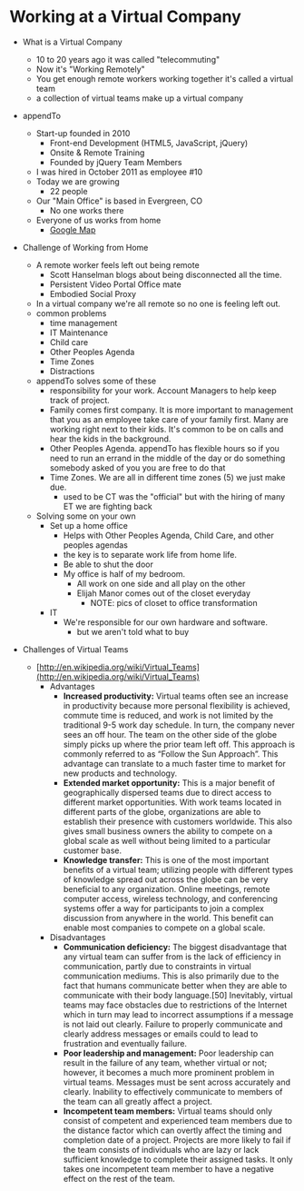 # Working at a Virtual Company

* What is a Virtual Company
	* 10 to 20 years ago it was called "telecommuting"
	* Now it's "Working Remotely"
	* You get enough remote workers working together it's called a virtual team 
	* a collection of virtual teams make up a virtual company
* appendTo
	* Start-up founded in 2010 
		* Front-end Development (HTML5, JavaScript, jQuery)
		* Onsite & Remote Training
		* Founded by jQuery Team Members
	* I was hired in October 2011 as employee #10
	* Today we are growing
		* 22 people
	* Our "Main Office" is based in Evergreen, CO
		* No one works there
	* Everyone of us works from home
		* [Google Map](http://g.co/maps/2nshc)
* Challenge of Working from Home
	* A remote worker feels left out being remote
		* Scott Hanselman blogs about being disconnected all the time.
		* Persistent Video Portal Office mate 
		* Embodied Social Proxy
	* In a virtual company we're all remote so no one is feeling left out.
	* common problems
		* time management
		* IT Maintenance 
		* Child care
		* Other Peoples Agenda
		* Time Zones
		* Distractions
	* appendTo solves some of these
		* responsibility for your work.  Account Managers to help keep track of project. 
		* Family comes first company.  It is more important to management that you as an employee take care of your family first.  Many are working right next to their kids.  It's common to be on calls and hear the kids in the background. 
		* Other Peoples Agenda.  appendTo has flexible hours so if you need to run an errand in the middle of the day or do something somebody asked of you you are free to do that 
		* Time Zones.  We are all in different time zones (5) we just make due.
			* used to be CT was the "official" but with the hiring of many ET we are fighting back
	* Solving some on your own
		* Set up a home office
			* Helps with Other Peoples Agenda, Child Care, and other peoples agendas
			* the key is to separate work life from home life.
			* Be able to shut the door
			* My office is half of my bedroom.  
				* All work on one side and all play on the other
				* Elijah Manor comes out of the closet everyday
					* NOTE: pics of closet to office transformation 
		* IT 
			* We're responsible for our own hardware and software.
				* but we aren't told what to buy

* Challenges of Virtual Teams
	* [http://en.wikipedia.org/wiki/Virtual_Teams](http://en.wikipedia.org/wiki/Virtual_Teams)
		* Advantages
			* **Increased productivity:** Virtual teams often see an increase in productivity because more personal flexibility is achieved, commute time is reduced, and work is not limited by the traditional 9-5 work day schedule. In turn, the company never sees an off hour. The team on the other side of the globe simply picks up where the prior team left off. This approach is commonly referred to as “Follow the Sun Approach”. This advantage can translate to a much faster time to market for new products and technology.
			* **Extended market opportunity:** This is a major benefit of geographically dispersed teams due to direct access to different market opportunities. With work teams located in different parts of the globe, organizations are able to establish their presence with customers worldwide. This also gives small business owners the ability to compete on a global scale as well without being limited to a particular customer base.
			* **Knowledge transfer:** This is one of the most important benefits of a virtual team; utilizing people with different types of knowledge spread out across the globe can be very beneficial to any organization. Online meetings, remote computer access, wireless technology, and conferencing systems offer a way for participants to join a complex discussion from anywhere in the world. This benefit can enable most companies to compete on a global scale.
		* Disadvantages
			* **Communication deficiency:** The biggest disadvantage that any virtual team can suffer from is the lack of efficiency in communication, partly due to constraints in virtual communication mediums. This is also primarily due to the fact that humans communicate better when they are able to communicate with their body language.[50] Inevitably, virtual teams may face obstacles due to restrictions of the Internet which in turn may lead to incorrect assumptions if a message is not laid out clearly. Failure to properly communicate and clearly address messages or emails could to lead to frustration and eventually failure.
			* **Poor leadership and management:** Poor leadership can result in the failure of any team, whether virtual or not; however, it becomes a much more prominent problem in virtual teams. Messages must be sent across accurately and clearly. Inability to effectively communicate to members of the team can all greatly affect a project.
			* **Incompetent team members:** Virtual teams should only consist of competent and experienced team members due to the distance factor which can overtly affect the timing and completion date of a project. Projects are more likely to fail if the team consists of individuals who are lazy or lack sufficient knowledge to complete their assigned tasks. It only takes one incompetent team member to have a negative effect on the rest of the team.
		
			 
	
		